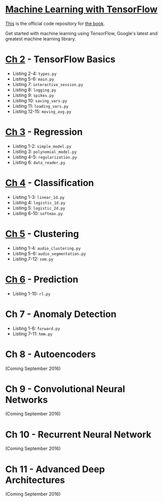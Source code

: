 # [Machine Learning with TensorFlow](http://www.tensorflowbook.com/)

[This](https://github.com/BinRoot/TensorFlow-Book) is the official code repository for [the book](http://www.tensorflowbook.com/).



Get started with machine learning using TensorFlow, Google's latest and greatest machine learning library.


# [Ch 2](https://github.com/BinRoot/TensorFlow-Book/tree/master/ch02_basics) - TensorFlow Basics

* Listing 2-4: `types.py`
* Listing 5-6: `main.py`
* Listing 7: `interactive_session.py`
* Listing 8: `logging.py`
* Listing 9: `spikes.py`
* Listing 10: `saving_vars.py`
* Listing 11: `loading_vars.py`
* Listing 12-15: `moving_avg.py`

# [Ch 3](https://github.com/BinRoot/TensorFlow-Book/tree/master/ch03_regression) - Regression

* Listing 1-2: `simple_model.py`
* Listing 3: `polynomial_model.py`
* Listing 4-5: `regularization.py`
* Listing 6: `data_reader.py`

# [Ch 4](https://github.com/BinRoot/TensorFlow-Book/tree/master/ch04_classification) - Classification

* Listing 1-3: `linear_1d.py`
* Listing 4: `logistic_1d.py`
* Listing 5: `logistic_2d.py`
* Listing 6-10: `softmax.py`

# [Ch 5](https://github.com/BinRoot/TensorFlow-Book/tree/master/ch05_clustering) - Clustering

* Listing 1-4: `audio_clustering.py`
* Listing 5-6: `audio_segmentation.py`
* Listing 7-12: `som.py`

# [Ch 6](https://github.com/BinRoot/TensorFlow-Book/tree/master/ch06_planning) - Prediction

* Listing 1-10: `rl.py`

# Ch 7 - Anomaly Detection

* Listing 1-6: `forward.py`
* Listing 7-11: `hmm.py`

# Ch 8 - Autoencoders

(Coming September 2016)

# Ch 9 - Convolutional Neural Networks

(Coming September 2016)

# Ch 10 - Recurrent Neural Network

(Coming September 2016)

# Ch 11 - Advanced Deep Architectures

(Coming September 2016)
